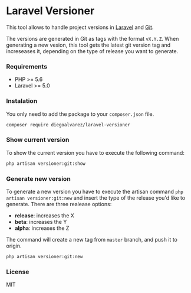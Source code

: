 # Laravel Versioner

This tool allows to handle project versions in [Laravel](https://laravel.com/) and [Git](https://git-scm.com/).

The versions are generated in Git as tags with the format `vX.Y.Z`. When generating a new vesion, this tool gets the latest git version tag and increseases it, depending on the type of release you want to generate.

### Requirements

- PHP >= 5.6
- Laravel >= 5.0

### Instalation

You only need to add the package to your `composer.json` file.
```sh
composer require diegoalvarez/laravel-versioner
```

### Show current version

To show the current version you have to execute the following command:
```sh
php artisan versioner:git:show
```

### Generate new version

To generate a new version you have to execute the artisan command `php artisan versioner:git:new` and insert the type of the release you'd like to generate. There are three realease options:
- **release**: increases the X
- **beta**: increases the Y
- **alpha**: increases the Z

The command will create a new tag from `master` branch, and push it to origin.

```sh
php artisan versioner:git:new
```

### License

MIT
